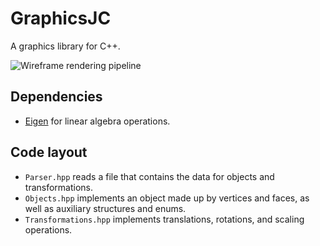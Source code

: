 # GraphicsJC
A graphics library for C++.

![Wireframe rendering pipeline](img/scene_bunny1_high_res.png)

## Dependencies
- [Eigen](http://eigen.tuxfamily.org/index.php?title=Main_Page) for linear algebra operations.

## Code layout
- `Parser.hpp` reads a file that contains the data for objects and transformations.
- `Objects.hpp` implements an object made up by vertices and faces, as well as auxiliary structures and enums.
- `Transformations.hpp` implements translations, rotations, and scaling operations.
